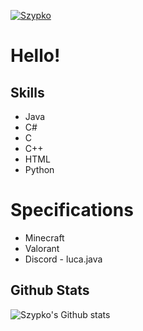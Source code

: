 [![Szypko](https://readme-typing-svg.herokuapp.com/?size=60&color=ff85f&vCenter=true&height=100&lines=Szypko)](https://www.youtube.com/shorts/Yu7wPlDu9Nc)

# Hello!

## Skills
 - Java
 - C#
 - C
 - C++
 - HTML
 - Python

# Specifications
- Minecraft
- Valorant
- Discord - luca.java

## Github Stats
![Szypko's Github stats](https://github-readme-stats.vercel.app/api?username=Szypko&show_icons=true&theme=tokyonight)
